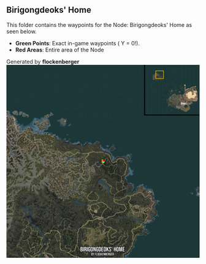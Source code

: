 ## Birigongdeoks' Home
This folder contains the waypoints for the Node: Birigongdeoks' Home as seen below.

- **Green Points**: Exact in-game waypoints ( Y = 0!).
- **Red Areas**: Entire area of the Node

Generated by **flockenberger**
![by_flockenberger](./Preview.webp)
